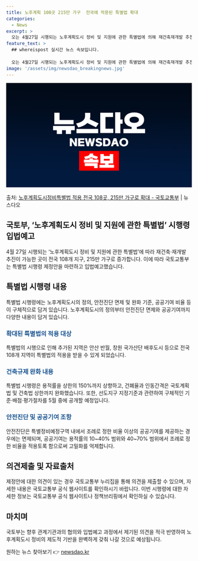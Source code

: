 ```yaml
---
title: 노후계획 108곳 215만 가구  전국에 적용된 특별법 확대
categories:
  - News
excerpt: >
  오는 4월27일 시행되는 노후계획도시 정비 및 지원에 관한 특별법에 의해 재건축재개발 추진이 가능한 곳이 전…
feature_text: >
  ## whereispost 실시간 뉴스 속보입니다.

  오는 4월27일 시행되는 노후계획도시 정비 및 지원에 관한 특별법에 의해 재건축재개발 추진이 가능한 곳이 전…
image: '/assets/img/newsdao_breakingnews.jpg'
---
```


![뉴스다오 속보](/assets/img/newsdao_breakingnews.jpg)

<p>출처: <a href="https://newsdao.kr/3087" rel="dofollow">노후계획도시정비특별법 적용 전국 108곳, 215만 가구로 확대 - 국토교통부</a> | 뉴스다오</p>

<h2 data-ke-size="size26">국토부, ‘노후계획도시 정비 및 지원에 관한 특별법’ 시행령 입법예고</h2>
<p data-ke-size="size16">4월 27일 시행되는 ‘노후계획도시 정비 및 지원에 관한 특별법’에 따라 재건축·재개발 추진이 가능한 곳이 전국 108개 지구, 215만 가구로 증가합니다. 이에 따라 국토교통부는 특별법 시행령 제정안을 마련하고 입법예고했습니다.</p>

<h2 data-ke-size="size26">특별법 시행령 내용</h2>
<p data-ke-size="size16">특별법 시행령에는 노후계획도시의 정의, 안전진단 면제 및 완화 기준, 공공기여 비율 등이 구체적으로 담겨 있습니다. 노후계획도시의 정의부터 안전진단 면제와 공공기여까지 다양한 내용이 담겨 있습니다.</p>

<h3 data-ke-size="size24"><b><span style="color: #1a5490;">확대된 특별법의 적용 대상</span></b></h3>
<p data-ke-size="size16">특별법의 시행으로 인해 추가된 지역은 안산 반월, 창원 국가산단 배후도시 등으로 전국 108개 지역이 특별법의 적용을 받을 수 있게 되었습니다.</p>

<h3 data-ke-size="size24"><b><span style="color: #1a5490;">건축규제 완화 내용</span></b></h3>
<p data-ke-size="size16">특별법 시행령은 용적률을 상한의 150%까지 상향하고, 건폐율과 인동간격은 국토계획법 및 건축법 상한까지 완화했습니다. 또한, 선도지구 지정기준과 관련하여 구체적인 기준·배점·평가절차를 5월 중에 공개할 예정입니다.</p>

<h3 data-ke-size="size24"><b><span style="color: #1a5490;">안전진단 및 공공기여 조항</span></b></h3>
<p data-ke-size="size16">안전진단은 특별정비예정구역 내에서 조례로 정한 비율 이상의 공공기여를 제공하는 경우에는 면제되며, 공공기여는 용적률의 10~40% 범위와 40~70% 범위에서 조례로 정한 비율을 적용토록 함으로써 고밀화를 억제합니다.</p>

<h2 data-ke-size="size26">의견제출 및 자료출처</h2>
<p data-ke-size="size16">제정안에 대한 의견이 있는 경우 국토교통부 누리집을 통해 의견을 제출할 수 있으며, 자세한 내용은 국토교통부 공식 웹사이트를 확인하시기 바랍니다. 이번 시행령에 대한 자세한 정보는 국토교통부 공식 웹사이트나 정책브리핑에서 확인하실 수 있습니다.</p>

<h2 data-ke-size="size26">마치며</h2>
<p data-ke-size="size16">국토부는 향후 관계기관과의 협의와 입법예고 과정에서 제기된 의견을 적극 반영하여 노후계획도시 정비의 제도적 기반을 완벽하게 갖춰 나갈 것으로 예상됩니다.</p>
 

원하는 뉴스 찾아보기 👉 <a href="https://newsdao.kr" rel="dofollow">newsdao.kr</a>


